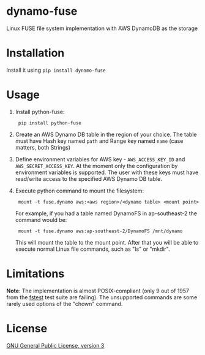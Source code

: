 dynamo-fuse
===========

Linux FUSE file system implementation with AWS DynamoDB as the storage

Installation
============

Install it using `pip install dynamo-fuse`

Usage
=====

1. Install python-fuse:

        pip install python-fuse

2. Create an AWS Dynamo DB table in the region of your choice. The table must have Hash key named `path` and Range key named `name` (case matters, both Strings)

3. Define environment variables for AWS key - `AWS_ACCESS_KEY_ID` and `AWS_SECRET_ACCESS_KEY`. At the moment only the configuration by environment variables is supported.
The user with these keys must have read/write access to the specified AWS Dynamo DB table.

4. Execute python command to mount the filesystem:

        mount -t fuse.dynamo aws:<aws region>/<dynamo table> <mount point>

    For example, if you had a table named DynamoFS in ap-southeast-2 the command would be:

        mount -t fuse.dynamo aws:ap-southeast-2/DynamoFS /mnt/dynamo

   This will mount the table to the mount point. After that you will be able to execute normal Linux file commands, such as "ls" or "mkdir".

Limitations
===========

**Note**: The implementation is almost POSIX-compliant (only 9 out of 1957 from the [fstest](http://www.tuxera.com/community/posix-test-suite/)
 test suite are failing). The unsupported commands are some rarely used options of the "chown" command.

License
=======

[GNU General Public License, version 3](http://opensource.org/licenses/gpl-3.0.html)